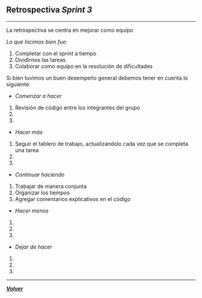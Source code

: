 ## Retrospectiva *Sprint 3*
-----
La retrospectiva se centra en mejorar como equipo

*Lo que hicimos bien fue:*

1. Completar con el sprint a tiempo
2. Dividirnos las tareas
3. Colaborar como equipo en la resolución de dificultades


Si bien tuvimos un buen desempeño general debemos tener en cuenta lo siguiente:

- *Comenzar a hacer*

1. Revisión de código entre los integrantes del grupo
2. 
3. 

- *Hacer más*

1. Seguir el tablero de trabajo, actualizandolo cada vez que se completa una tarea
2. 
3. 

- *Continuar haciendo*

1. Trabajar de manera conjunta
2. Organizar los tiempos
3. Agregar comentarios explicativos en el código

- *Hacer menos*

1. 
2. 
3.

- *Dejar de hacer*

1. 
2. 
3.

--------------------------------

[***Volver***](https://github.com/SebastianRaiquenParisi/proyectoIntegradorEquipo12/blob/main/RETRO.md)
